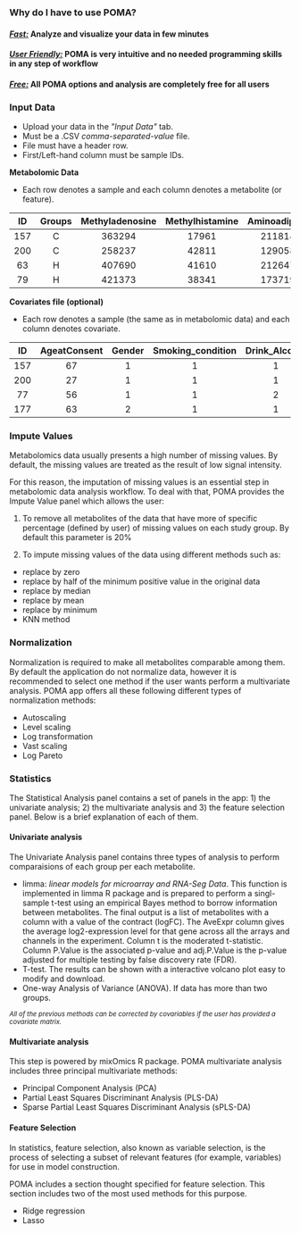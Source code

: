 
<h3>Why do I have to use POMA?</h3>  

<h4><u><i><b>F</b>ast:</i></u> Analyze and visualize your data in few minutes</h4>
<h4><u><i>User <b>F</b>riendly:</i></u> POMA is very intuitive and no needed programming skills in any step of workflow</h4>
<h4><u><i><b>F</b>ree:</i></u> All POMA options and analysis are completely free for all users</h4>

### Input Data 

- Upload your data in the *"Input Data"* tab.   
- Must be a .CSV *comma-separated-value* file.
- File must have a header row.
- First/Left-hand column must be sample IDs.

**Metabolomic Data**

  - Each row denotes a sample and each column denotes a metabolite (or feature).


|  ID | Groups | Methyladenosine | Methylhistamine | Aminoadipate | Deoxyuridine | Nitrotyrosine | Pyridoxicacid | Hydroxytryptophan | Acetoacetate |
|:---:|:------:|:---------------:|:---------------:|:------------:|:------------:|:-------------:|:-------------:|:-----------------:|:------------:|
| 157 |    C   |      363294     |      17961      |    211814    |     13208    |     58280     |     377981    |       92022       |    105611    |
| 200 |    C   |      258237     |      42811      |    129058    |     12801    |     52553     |     394768    |       83536       |     36860    |
|  63 |    H   |      407690     |      41610      |    212647    |     9903     |     96706     |     387949    |       72544       |    192732    |
|  79 |    H   |      421373     |      38341      |    173719    |     9499     |     102676    |     338969    |       80364       |     87600    |  


**Covariates file (optional)**

  - Each row denotes a sample (the same as in metabolomic data) and each column denotes covariate.


|  ID | AgeatConsent | Gender | Smoking_condition | Drink_Alcohol |
|:---:|:------------:|:------:|:-----------------:|:-------------:|
| 157 |      67      |    1   |         1         |       1       |
| 200 |      27      |    1   |         1         |       1       |
|  77 |      56      |    1   |         1         |       2       |
| 177 |      63      |    2   |         1         |       1       |  


### Impute Values

Metabolomics data usually presents a high number of missing values. By default, the missing values are treated as the result of low signal intensity.   

For this reason, the imputation of missing values is an essential step in metabolomic data analysis workflow. To deal with that, POMA provides the Impute Value panel which allows the user: 

1. To remove all metabolites of the data that have more of specific percentage (defined by user) of missing values on each study group. By default this parameter is 20% 

2. To impute missing values of the data using different methods such as:

  - replace by zero
  - replace by half of the minimum positive value in the original data
  - replace by median
  - replace by mean
  - replace by minimum
  - KNN method   

### Normalization

Normalization is required to make all metabolites comparable among them. By default the application do not normalize data, however it is recommended to select one method if the user wants perform a multivariate analysis. POMA app offers all these following different types of normalization methods:  

  - Autoscaling 
  - Level scaling
  - Log transformation
  - Vast scaling
  - Log Pareto

### Statistics

The Statistical Analysis panel contains a set of panels in the app:  1) the univariate analysis; 2) the multivariate analysis and 3) the feature selection panel. Below is a brief explanation of each of them.

#### Univariate analysis

The Univariate Analysis panel contains three types of analysis to perform comparaisions of each group per each metabolite.  

  - limma: _linear models for microarray and RNA-Seg Data_. This function is implemented in limma R package and is prepared to perform a singl-sample t-test using an empirical Bayes method to borrow information between metabolites. The final output is a list of metabolites with a column with a value of the contract (logFC). The AveExpr column gives the average log2-expression level for that gene across all the arrays and channels in the experiment. Column t is the moderated t-statistic. Column P.Value is the associated p-value and adj.P.Value is the p-value adjusted for multiple testing by false discovery rate (FDR).  
  - T-test. The results can be shown with a interactive volcano plot easy to modify and download.  
  - One-way Analysis of Variance (ANOVA). If data has more than two groups. 
  
<sub><i>All of the previous methods can be corrected by covariables if the user has provided a covariate matrix.</i></sub> 

#### Multivariate analysis

This step is powered by mixOmics R package. POMA multivariate analysis includes three principal multivariate methods:

  - Principal Component Analysis (PCA)
  - Partial Least Squares Discriminant Analysis (PLS-DA)
  - Sparse Partial Least Squares Discriminant Analysis (sPLS-DA)

#### Feature Selection

In statistics, feature selection, also known as variable selection, is the process of selecting a subset of relevant features (for example, variables) for use in model construction.   

POMA includes a section thought specified for feature selection. This section includes two of the most used methods for this purpose.

  - Ridge regression
  - Lasso

